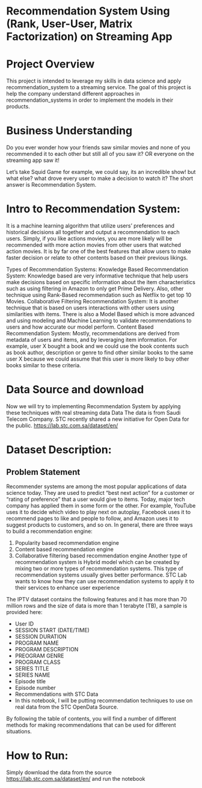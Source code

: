 # Recommendation System Using (Rank, User-User, Matrix Factorization) on Streaming App



# Project Overview
This project is intended to leverage my skills in data science and apply recommendation_system to a streaming service. The goal of this project is help the company understand different approaches in recommendation_systems in order to implement the models in their products.

# Business Understanding
Do you ever wonder how your friends saw similar movies and none of you recommended it to each other but still all of you saw it? OR everyone on the streaming app saw it!

Let’s take Squid Game for example, we could say, its an incredible show! but what else? what drove every user to make a decision to watch it? The short answer is Recommendation System.

# Intro to Recommendation System:
It is a machine learning algorithm that utilize users’ preferences and historical decisions all together and output a recommendation to each users. Simply, if you like actions movies, you are more likely will be recommended with more action movies from other users that watched action movies. It is by far one of the best features that allow users to make faster decision or relate to other contents based on their previous likings.

Types of Recommendation Systems:
Knowledge Based Recommendation System: Knowledge based are very informative technique that help users make decisions based on specific information about the item characteristics such as using filtering in Amazon to only get Prime Delivery. Also, other technique using Rank-Based recommendation such as Netflix to get top 10 Movies.
Collaborative Filtering Recommendation System: It is another technique that is based on users interactions with other users using similarities with items. There is also a Model Based which is more advanced and using modeling and Machine Learning to validate recommendations to users and how accurate our model perform.
Content Based Recommendation System: Mostly, recommendations are derived from metadata of users and items, and by leveraging item information. For example, user X bought a book and we could use the book contents such as book author, description or genre to find other similar books to the same user X because we could assume that this user is more likely to buy other books similar to these criteria.
# Data Source and download
Now we will try to implementing Recommendation System by applying these techniques with real streaming data Data The data is from Saudi Telecom Company. STC recently shared a new initiative for Open Data for the public. https://lab.stc.com.sa/dataset/en/


# Dataset Description:
## Problem Statement
Recommender systems are among the most popular applications of data science today. They are used to predict “best next action” for a customer or “rating of preference” that a user would give to items. Today, major tech company has applied them in some form or the other. For example, YouTube uses it to decide which video to play next on autoplay, Facebook uses it to recommend pages to like and people to follow, and Amazon uses it to suggest products to customers, and so on. In general, there are three ways to build a recommendation engine:

1. Popularity based recommendation engine
2. Content based recommendation engine
3. Collaborative filtering based recommendation engine Another type of recommendation system is Hybrid model which can be created by mixing two or more types of recommendation systems. This type of recommendation systems usually gives better performance.
STC Lab wants to know how they can use recommendation systems to apply it to their services to enhance user experience

The IPTV dataset contains the following features and it has more than 70 million rows and the size of data is more than 1 terabyte (TB), a sample is provided here:

- User ID
- SESSION START (DATE/TIME)
- SESSION DURATION
- PROGRAM NAME
- PROGRAM DESCRIPTION
- PREOGRAM GENRE
- PROGRAM CLASS
- SERIES TITLE
- SERIES NAME
- Episode title
- Episode number
- Recommendations with STC Data
- In this notebook, I will be putting recommendation techniques to use on real data from the STC OpenData Source.

By following the table of contents, you will find a number of different methods for making recommendations that can be used for different situations.

# How to Run:

Simply download the data from the source https://lab.stc.com.sa/dataset/en/
and run the notebook
